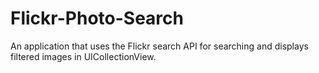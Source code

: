 # Flickr-Photo-Search

An application that uses the Flickr search API for searching and displays filtered images in UICollectionView.
